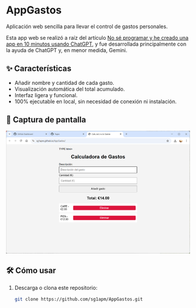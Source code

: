 # AppGastos

Aplicación web sencilla para llevar el control de gastos personales.

Esta app web se realizó a raíz del artículo [No sé programar y he creado una app en 10 minutos usando ChatGPT](https://www.applesfera.com/tutoriales/no-se-programar-he-creado-app-10-minutos-usando-chatgpt-iphone-paso-a-paso-para-principiantes), y fue desarrollada principalmente con la ayuda de ChatGPT y, en menor medida, Gemini.

## ✨ Características

- Añadir nombre y cantidad de cada gasto.
- Visualización automática del total acumulado.
- Interfaz ligera y funcional.
- 100% ejecutable en local, sin necesidad de conexión ni instalación.

## 📸 Captura de pantalla

![Vista de la app](images/Captura%20de%20pantalla%202025-05-21%20084306.png)

## 🛠️ Cómo usar

1. Descarga o clona este repositorio:
   ```bash
   git clone https://github.com/sg1apm/AppGastos.git

